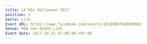 ```yaml
---
title: Lễ Hội Halloween 2017
position: 1
Genre: Live
Event URL: https://www.facebook.com/events/1818000784880058/
Venue: Mầm non Khánh Linh
Event date: 2017-10-31 07:00:00 +07:00
---
```


